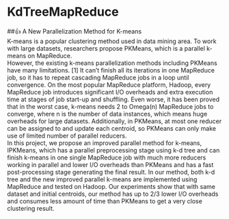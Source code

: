 # KdTreeMapReduce
##:+1: A	New	Parallelization	Method	for	K-means	 
   K-means is a popular clustering method used in data mining area. To work with large datasets, researchers propose PKMeans, which is a parallel k-means on MapReduce. </br>
   However, the existing k-means parallelization methods including PKMeans have many limitations. 
   [1] It can’t finish all its iterations in one MapReduce job, so it has to repeat cascading MapReduce jobs in a loop until convergence. On the most popular MapReduce platform, Hadoop, every MapReduce job introduces significant I/O overheads and extra execution time at stages of job start-up and shuffling. Even worse, it has been proved that in the worst case, k-means needs 2 to Omega(n) MapReduce jobs to converge, where n is the number of data instances, which means huge overheads for large datasets. Additionally, in PKMeans, at most one reducer can be assigned to and update each centroid, so PKMeans can only make use of limited number of parallel reducers.</br>
   In this project, we propose an improved parallel method for k-means, IPKMeans, which has a parallel preprocessing stage using k-d tree and can finish k-means in one single MapReduce job with much more reducers working in parallel and lower I/O overheads than PKMeans and has a fast post-processing stage generating the final result. In our method, both k-d tree and the new improved parallel k-means are implemented using MapReduce and tested on Hadoop. Our experiments show that with same dataset and initial centroids, our method has up to 2/3 lower I/O overheads and consumes less amount of time than PKMeans to get a very close clustering result.   
